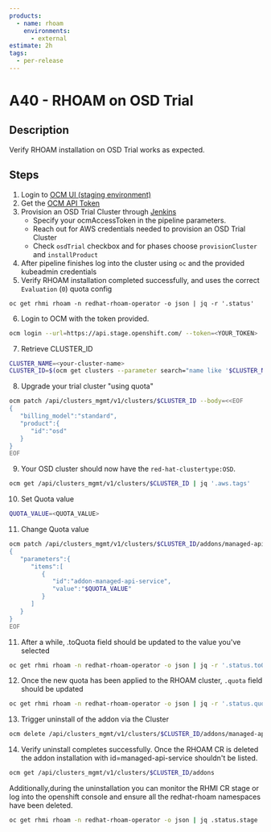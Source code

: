 ```yaml
---
products:
  - name: rhoam
    environments:
      - external
estimate: 2h
tags:
  - per-release
---
```


# A40 - RHOAM on OSD Trial

## Description

Verify RHOAM installation on OSD Trial works as expected.

## Steps

1. Login to [OCM UI (staging environment)](https://qaprodauth.cloud.redhat.com/beta/openshift/)
2. Get the [OCM API Token](https://qaprodauth.cloud.redhat.com/beta/openshift/token)
3. Provision an OSD Trial Cluster through [Jenkins](https://master-jenkins-csb-intly.apps.ocp-c1.prod.psi.redhat.com/job/ManagedAPI/job/managed-api-install-addon-flow/)
   - Specify your ocmAccessToken in the pipeline parameters.
   - Reach out for AWS credentials needed to provision an OSD Trial Cluster
   - Check `osdTrial` checkbox and for phases choose `provisionCluster` and `installProduct`
4. After pipeline finishes log into the cluster using `oc` and the provided kubeadmin credentials
5. Verify RHOAM installation completed successfully, and uses the correct `Evaluation` (`0`) quota config

```
oc get rhmi rhoam -n redhat-rhoam-operator -o json | jq -r '.status'
```

6.  Login to OCM with the token provided.

```bash
ocm login --url=https://api.stage.openshift.com/ --token=<YOUR_TOKEN>
```

7.  Retrieve CLUSTER_ID

```bash
CLUSTER_NAME=<your-cluster-name>
CLUSTER_ID=$(ocm get clusters --parameter search="name like '$CLUSTER_NAME'" | jq -r '.items[0].id')
```

8. Upgrade your trial cluster "using quota"

```bash
ocm patch /api/clusters_mgmt/v1/clusters/$CLUSTER_ID --body=<<EOF
{
   "billing_model":"standard",
   "product":{
      "id":"osd"
   }
}
EOF
```

9. Your OSD cluster should now have the `red-hat-clustertype:OSD`.

```bash
ocm get /api/clusters_mgmt/v1/clusters/$CLUSTER_ID | jq '.aws.tags'
```

10. Set Quota value

```bash
QUOTA_VALUE=<QUOTA_VALUE>
```

11. Change Quota value

```bash
ocm patch /api/clusters_mgmt/v1/clusters/$CLUSTER_ID/addons/managed-api-service --body=<<EOF
{
   "parameters":{
      "items":[
         {
            "id":"addon-managed-api-service",
            "value":"$QUOTA_VALUE"
         }
      ]
   }
}
EOF
```

11. After a while, .toQuota field should be updated to the value you've selected

```bash
oc get rhmi rhoam -n redhat-rhoam-operator -o json | jq -r '.status.toQuota'
```

12. Once the new quota has been applied to the RHOAM cluster, `.quota` field should be updated

```bash
oc get rhmi rhoam -n redhat-rhoam-operator -o json | jq -r '.status.quota'
```

13. Trigger uninstall of the addon via the Cluster

```bash
ocm delete /api/clusters_mgmt/v1/clusters/$CLUSTER_ID/addons/managed-api-service
```

14. Verify uninstall completes successfully. Once the RHOAM CR is deleted the addon installation with id=managed-api-service shouldn't be listed.

```bash
ocm get /api/clusters_mgmt/v1/clusters/$CLUSTER_ID/addons
```

Additionally,during the uninstallation you can monitor the RHMI CR stage or log into the openshift console and ensure all the redhat-rhoam namespaces have been deleted.

```bash
oc get rhmi rhoam -n redhat-rhoam-operator -o json | jq .status.stage
```
